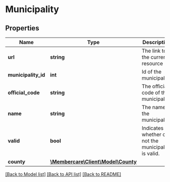 # Municipality

## Properties
Name | Type | Description | Notes
------------ | ------------- | ------------- | -------------
**url** | **string** | The link to the current resource | [optional] 
**municipality_id** | **int** | Id of the municipality | [optional] 
**official_code** | **string** | The official code of the municipality. | [optional] 
**name** | **string** | The name of the municipality. | [optional] 
**valid** | **bool** | Indicates whether or not the municipality is valid. | [optional] 
**county** | [**\Membercare\Client\Model\County**](County.md) |  | [optional] 

[[Back to Model list]](../../README.md#documentation-for-models) [[Back to API list]](../../README.md#documentation-for-api-endpoints) [[Back to README]](../../README.md)

